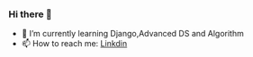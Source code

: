 ### Hi there 👋
- 🌱 I’m currently learning Django,Advanced DS and Algorithm 
- 📫 How to reach me: [Linkdin](https://in.linkedin.com/in/sayantan-chakraborty-a7626916b)

<!--
**chakrabortysayantan699/chakrabortysayantan699** is a ✨ _special_ ✨ repository because its `README.md` (this file) appears on your GitHub profile.

Here are some ideas to get you started:

- 🔭 I’m currently working on ...
- 🌱 I’m currently learning ...
- 👯 I’m looking to collaborate on ...
- 🤔 I’m looking for help with ...
- 💬 Ask me about ...
- 📫 How to reach me: ...
- 😄 Pronouns: ...
- ⚡ Fun fact: ...
-->
